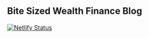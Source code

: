 ## Bite Sized Wealth Finance Blog

[![Netlify Status](https://api.netlify.com/api/v1/badges/3adbacb1-93b0-42cd-883e-70342ec2892b/deploy-status)](https://app.netlify.com/sites/bitesizedwealth/deploys)
